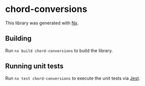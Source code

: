 # chord-conversions

This library was generated with [Nx](https://nx.dev).

## Building

Run `nx build chord-conversions` to build the library.

## Running unit tests

Run `nx test chord-conversions` to execute the unit tests via [Jest](https://jestjs.io).
